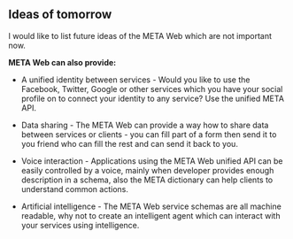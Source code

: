 ## Ideas of tomorrow

I would like to list future ideas of the META Web which are not important now.

**META Web can also provide:**

- A unified identity between services - Would you like to use the Facebook, Twitter, Google or other services which you have your social profile on to connect your identity to any service? Use the unified META API.

- Data sharing - The META Web can provide a way how to share data between services or clients - you can fill part of a form then send it to you friend who can fill the rest and can send it back to you.

- Voice interaction - Applications using the META Web unified API can be easily controlled by a voice, mainly when developer provides enough description in a schema, also the META dictionary can help clients to understand common actions.

- Artificial intelligence - The META Web service schemas are all machine readable, why not to create an intelligent agent which can interact with your services using intelligence.